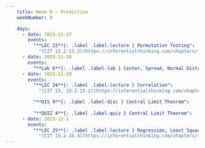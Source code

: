 ```yaml
---
    title: Week 9 – Prediction
    weekNumber: 9

    days:
      - date: 2023-11-27
        events: 
          "**LEC 23**{: .label .label-lecture } Permutation Testing":
            "[CIT 12.2-13.2](https://inferentialthinking.com/chapters/12/2/Causality.html)"
      - date: 2023-11-28
        events:
          "**Lab 6**{: .label .label-lab } Center, Spread, Normal Distribution":
      - date: 2023-11-29
        events:
          "**LEC 24**{: .label .label-lecture } Correlation":
            "[CIT 15, 15.1-15.2](https://inferentialthinking.com/chapters/15/Prediction.html)"

          "**DIS 9**{: .label .label-disc } Central Limit Theorem": 
          
          "**QUIZ 4**{: .label .label-quiz } Central Limit Theorem":  
      - date: 2023-12-1
        events:
          "**LEC 25**{: .label .label-lecture } Regression, Least Squares":
            "[CIT 15.2-15.4](https://inferentialthinking.com/chapters/15/2/Regression_Line.html)"
---
```

